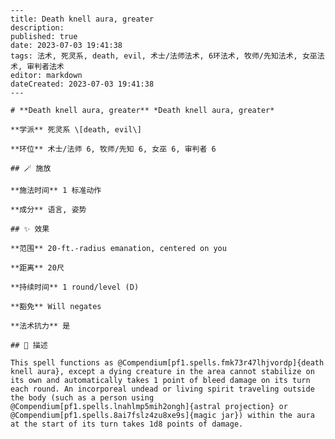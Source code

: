 
    ---
    title: Death knell aura, greater
    description: 
    published: true
    date: 2023-07-03 19:41:38
    tags: 法术, 死灵系, death, evil, 术士/法师法术, 6环法术, 牧师/先知法术, 女巫法术, 审判者法术
    editor: markdown
    dateCreated: 2023-07-03 19:41:38
    ---

    # **Death knell aura, greater** *Death knell aura, greater*

    **学派** 死灵系 \[death, evil\] 

    **环位** 术士/法师 6, 牧师/先知 6, 女巫 6, 审判者 6

    ## 🪄 施放

    **施法时间** 1 标准动作

    **成分** 语言, 姿势

    ## ✨ 效果  

    **范围** 20-ft.-radius emanation, centered on you

    **距离** 20尺  

    **持续时间** 1 round/level (D) 

    **豁免** Will negates

    **法术抗力** 是

    ## 📖 描述

    This spell functions as @Compendium[pf1.spells.fmk73r47lhjvordp]{death knell aura}, except a dying creature in the area cannot stabilize on its own and automatically takes 1 point of bleed damage on its turn each round. An incorporeal undead or living spirit traveling outside the body (such as a person using @Compendium[pf1.spells.lnahlmp5mih2ongh]{astral projection} or @Compendium[pf1.spells.8ai7fslz4zu8xe9s]{magic jar}) within the aura at the start of its turn takes 1d8 points of damage.
    